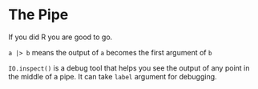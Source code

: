 # The Pipe

If you did R you are good to go.

`a |> b` means the output of `a` becomes the first argument of `b`

`IO.inspect()` is a debug tool that helps you see the output of any point in the middle of a pipe. It can take `label` argument for debugging.